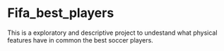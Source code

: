 # Fifa_best_players
This is a exploratory and descriptive project to undestand what physical features have in common the best soccer players.
